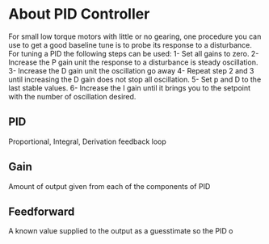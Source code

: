 # About PID Controller

For small low torque motors with little or no gearing, one procedure you can use to get a good baseline tune is to probe its response to a disturbance.
For tuning a PID the following steps can be used:
1- Set all gains to zero.
2- Increase the P gain unit the response to a disturbance is steady oscillation.
3- Increase the D gain unit the oscillation go away 
4- Repeat step 2 and 3 until increasing the D gain does not stop all oscillation.
5- Set p and D to the last stable values.
6- Increase the I gain until it brings you to the setpoint with the number of oscillation desired. 

## PID
  Proportional, Integral, Derivation feedback loop
  
## Gain
 Amount of output given from each of the components of PID



## Feedforward
A known value supplied to the output as a guesstimate so the PID o
 
<!--stackedit_data:
eyJoaXN0b3J5IjpbLTE4NzgzMTM4MTldfQ==
-->